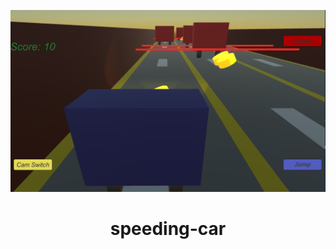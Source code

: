 <p align="center">
<img src= "https://github.com/Nabila63Ahmed/speeding-car/raw/dev/Output/Capture2.PNG" width =550/>
 </p>

<h1 align="center">speeding-car</h1>

